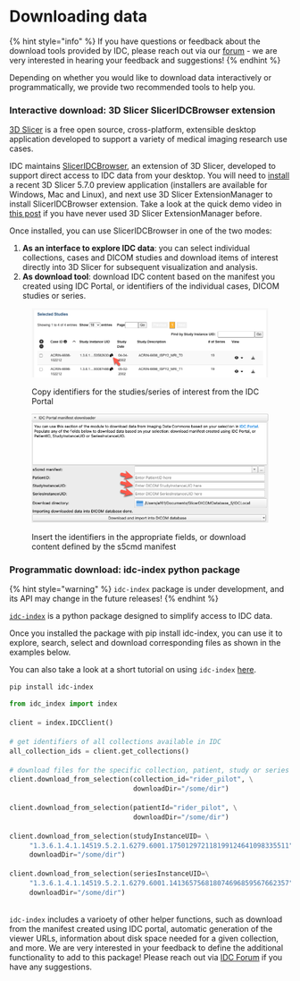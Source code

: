 # Downloading data

{% hint style="info" %}
If you have questions or feedback about the download tools provided by IDC, please reach out via our [forum](https://discourse.canceridc.dev/) - we are very interested in hearing your feedback and suggestions!
{% endhint %}

Depending on whether you would like to download data interactively or programmatically, we provide two recommended tools to help you.

### Interactive download: 3D Slicer SlicerIDCBrowser extension

[3D Slicer](https://www.slicer.org/) is a free open source, cross-platform, extensible desktop application developed to support a variety of medical imaging research use cases.

IDC maintains [SlicerIDCBrowser](https://github.com/ImagingDataCommons/SlicerIDCBrowser), an extension of 3D Slicer, developed to support direct access to IDC data from your desktop. You will need to [install](https://download.slicer.org/) a recent 3D Slicer 5.7.0 preview application (installers are available for Windows, Mac and Linux), and next use 3D Slicer ExtensionManager to install SlicerIDCBrowser extension. Take a look at the quick demo video in [this post](https://discourse.canceridc.dev/t/sliceridcbrowser-extension-released/515) if you have never used 3D Slicer ExtensionManager before.

Once installed, you can use SlicerIDCBrowser in one of the two modes:

1. **As an interface to explore IDC data**: you can select individual collections, cases and DICOM studies and download items of interest directly into 3D Slicer for subsequent visualization and analysis.
2. **As download tool**: download IDC content based on the manifest you created using IDC Portal, or identifiers of the individual cases, DICOM studies or series.&#x20;

<figure><img src="../../.gitbook/assets/image (24).png" alt=""><figcaption><p>Copy identifiers for the studies/series of interest from the IDC Portal</p></figcaption></figure>

<figure><img src="../../.gitbook/assets/image (26).png" alt=""><figcaption><p>Insert the identifiers in the appropriate fields, or download content defined by the s5cmd manifest</p></figcaption></figure>

### Programmatic download: idc-index python package

{% hint style="warning" %}
`idc-index` package is under development, and its API may change in the future releases!
{% endhint %}

[`idc-index`](https://github.com/ImagingDataCommons/idc-index) is a python package designed to simplify access to IDC data.&#x20;

Once you installed the package with pip install idc-index, you can use it to explore, search, select and download corresponding files as shown in the examples below.

You can also take a look at a short tutorial on using `idc-index` [here](https://github.com/ImagingDataCommons/IDC-Tutorials/blob/master/notebooks/labs/idc\_rsna2023.ipynb).

```shell-session
pip install idc-index
```

```python
from idc_index import index

client = index.IDCClient()

# get identifiers of all collections available in IDC
all_collection_ids = client.get_collections()

# download files for the specific collection, patient, study or series
client.download_from_selection(collection_id="rider_pilot", \
                               downloadDir="/some/dir")
                               
client.download_from_selection(patientId="rider_pilot", \
                               downloadDir="/some/dir")

client.download_from_selection(studyInstanceUID= \
     "1.3.6.1.4.1.14519.5.2.1.6279.6001.175012972118199124641098335511", \
     downloadDir="/some/dir")
                               
client.download_from_selection(seriesInstanceUID=\
     "1.3.6.1.4.1.14519.5.2.1.6279.6001.141365756818074696859567662357", \
     downloadDir="/some/dir")
                               

```

`idc-index` includes a varioety of other helper functions, such as download from the manifest created using IDC portal, automatic generation of the viewer URLs, information about disk space needed for a given collection, and more. We are very interested in your feedback to define the additional functionality to add to this package! Please reach out via [IDC Forum](https://discourse.canceridc.dev/) if you have any suggestions.
